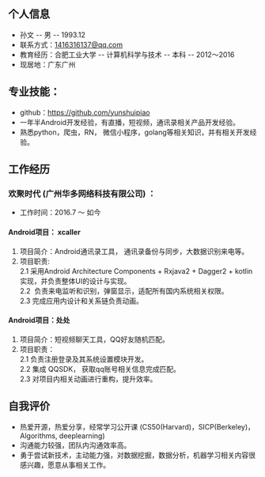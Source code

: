 ## 个人信息
*  孙文 -- 男  --  1993.12  
* 联系方式：1416316137@qq.com 
* 教育经历：合肥工业大学 -- 计算机科学与技术 -- 本科 -- 2012～2016
* 现居地：广东广州

## 专业技能：
* github：https://github.com/yunshuipiao
* 一年半Android开发经验，有直播，短视频，通讯录相关产品开发经验。
* 熟悉python，爬虫，RN， 微信小程序，golang等相关知识，并有相关开发经验。

## 工作经历
### 欢聚时代 (广州华多网络科技有限公司) ：
* 工作时间：2016.7 ～ 如今
 #### Android项目： xcaller
1. 项目简介：Android通讯录工具， 通讯录备份与同步，大数据识别来电等。
2. 项目职责:  
 2.1  采用Android Architecture Components + Rxjava2 + Dagger2 + kotlin实现，并负责整体UI的设计与实现。  
 2.2  负责来电监听和识别，弹窗显示，适配所有国内系统相关权限。  
 2.3  完成应用内设计和关系链负责动画。

#### Android项目：处处
1. 项目简介：短视频聊天工具，QQ好友随机匹配。
2. 项目职责：  
2.1  负责注册登录及其系统设置模块开发。  
2.2  集成 QQSDK， 获取qq账号相关信息完成匹配。  
2.3  对项目内相关动画进行重构，提升效率。  

## 自我评价
* 热爱开源，热爱分享，经常学习公开课 (CS50(Harvard)，SICP(Berkeley)，Algorithms, deeplearning)
* 沟通能力较强，团队内沟通效率高。
* 勇于尝试新技术，主动能力强，对数据挖掘，数据分析，机器学习相关内容很感兴趣，愿意从事相关工作。
